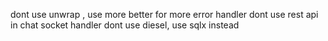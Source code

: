 dont use unwrap , use more better for more error handler
dont use rest api in chat socket handler
dont use diesel, use sqlx instead